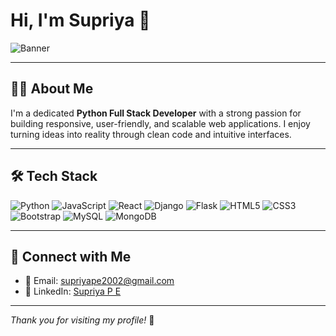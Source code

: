 # Hi, I'm Supriya 👋

![Banner](https://raw.githubusercontent.com/your-username/your-repo-name/main/banner.png)

---

## 👩‍💻 About Me

I'm a dedicated **Python Full Stack Developer** with a strong passion for building responsive, user-friendly, and scalable web applications. I enjoy turning ideas into reality through clean code and intuitive interfaces.

---

## 🛠️ Tech Stack

![Python](https://img.shields.io/badge/-Python-3776AB?style=flat&logo=python&logoColor=white)
![JavaScript](https://img.shields.io/badge/-JavaScript-F7DF1E?style=flat&logo=javascript&logoColor=black)
![React](https://img.shields.io/badge/-React-61DAFB?style=flat&logo=react&logoColor=black)
![Django](https://img.shields.io/badge/-Django-092E20?style=flat&logo=django&logoColor=white)
![Flask](https://img.shields.io/badge/-Flask-000000?style=flat&logo=flask&logoColor=white)
![HTML5](https://img.shields.io/badge/-HTML5-E34F26?style=flat&logo=html5&logoColor=white)
![CSS3](https://img.shields.io/badge/-CSS3-1572B6?style=flat&logo=css3&logoColor=white)
![Bootstrap](https://img.shields.io/badge/-Bootstrap-7952B3?style=flat&logo=bootstrap&logoColor=white)
![MySQL](https://img.shields.io/badge/-MySQL-4479A1?style=flat&logo=mysql&logoColor=white)
![MongoDB](https://img.shields.io/badge/-MongoDB-47A248?style=flat&logo=mongodb&logoColor=white)

---

## 🔗 Connect with Me

- 📧 Email: [supriyape2002@gmail.com](mailto:supriyape2002@gmail.com)  
- 💼 LinkedIn: [Supriya P E](https://www.linkedin.com/in/supriya-p-e-a285b825b)

---

_Thank you for visiting my profile!_ 🙌
